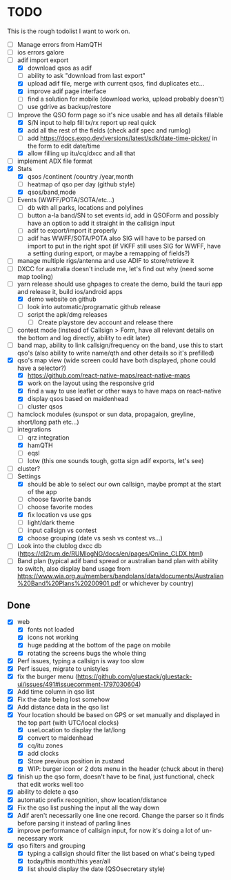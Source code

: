 # TODO

This is the rough todolist I want to work on.

-   [ ] Manage errors from HamQTH
-   [ ] ios errors galore
-   [ ] adif import export
    -   [x] download qsos as adif
    -   [ ] ability to ask "download from last export"
    -   [x] upload adif file, merge with current qsos, find duplicates etc...
    -   [x] improve adif page interface
    -   [ ] find a solution for mobile (download works, upload probably doesn't)
    -   [ ] use gdrive as backup/restore
-   [ ] Improve the QSO form page so it's nice usable and has all details fillable
    -   [x] S/N input to help fill tx/rx report up real quick
    -   [x] add all the rest of the fields (check adif spec and rumlog)
    -   [ ] add https://docs.expo.dev/versions/latest/sdk/date-time-picker/ in the form to edit date/time
    -   [x] allow filling up itu/cq/dxcc and all that
-   [ ] implement ADX file format
-   [x] Stats
    -   [x] qsos /continent /country /year,month
    -   [ ] heatmap of qso per day (github style)
    -   [x] qsos/band,mode
-   [ ] Events (WWFF/POTA/SOTA/etc...)
    -   [ ] db with all parks, locations and polylines
    -   [ ] button a-la band/SN to set events id, add in QSOForm and possibly have an option to add it straight in the callsign input
    -   [ ] adif to export/import it properly
    -   [ ] adif has WWFF/SOTA/POTA also SIG will have to be parsed on import to put in the right spot (if VKFF still uses SIG for WWFF, have a setting during export, or maybe a remapping of fields?)
-   [ ] manage multiple rigs/antenna and use ADIF to store/retrieve it
-   [ ] DXCC for australia doesn't include me, let's find out why (need some map tooling)
-   [ ] yarn release should use ghpages to create the demo, build the tauri app and release it, build ios/android apps
    -   [x] demo website on github
    -   [ ] look into automatic/programatic github release
    -   [ ] script the apk/dmg releases
        -   [ ] Create playstore dev account and release there
-   [ ] contest mode (instead of Callsign > Form, have all relevant details on the bottom and log directly, ability to edit later)
-   [ ] band map, ability to link callsign/frequency on the band, use this to start qso's (also ability to write name/qth and other details so it's prefilled)
-   [x] qso's map view (wide screen could have both displayed, phone could have a selector?)
    -   [x] https://github.com/react-native-maps/react-native-maps
    -   [x] work on the layout using the responsive grid
    -   [x] find a way to use leaflet or other ways to have maps on react-native
    -   [x] display qsos based on maidenhead
    -   [ ] cluster qsos
-   [ ] hamclock modules (sunspot or sun data, propagaion, greyline, short/long path etc...)
-   [ ] integrations
    -   [ ] qrz integration
    -   [x] hamQTH
    -   [ ] eqsl
    -   [ ] lotw (this one sounds tough, gotta sign adif exports, let's see)
-   [ ] cluster?
-   [ ] Settings
    -   [x] should be able to select our own callsign, maybe prompt at the start of the app
    -   [ ] choose favorite bands
    -   [ ] choose favorite modes
    -   [x] fix location vs use gps
    -   [ ] light/dark theme
    -   [ ] input callsign vs contest
    -   [x] choose grouping (date vs sesh vs contest vs...)
-   [ ] Look into the clublog dxcc db (https://dl2rum.de/RUMlogNG/docs/en/pages/Online_CLDX.html)
-   [ ] Band plan (typical adif band spread or australian band plan with ability to switch, also display band usage from https://www.wia.org.au/members/bandplans/data/documents/Australian%20Band%20Plans%20200901.pdf or whichever by country)

## Done

-   [x] web
    -   [x] fonts not loaded
    -   [x] icons not working
    -   [x] huge padding at the bottom of the page on mobile
    -   [x] rotating the screens bugs the whole thing
-   [x] Perf issues, typing a callsign is way too slow
-   [x] Perf issues, migrate to unistyles
-   [x] fix the burger menu (https://github.com/gluestack/gluestack-ui/issues/491#issuecomment-1797030604)
-   [x] Add time column in qso list
-   [x] Fix the date being lost somehow
-   [x] Add distance data in the qso list
-   [x] Your location should be based on GPS or set manually and displayed in the top part (with UTC/local clocks)
    -   [x] useLocation to display the lat/long
    -   [x] convert to maidenhead
    -   [x] cq/itu zones
    -   [x] add clocks
    -   [x] Store previous position in zustand
    -   [x] WIP: burger icon or 2 dots menu in the header (chuck about in there)
-   [x] finish up the qso form, doesn't have to be final, just functional, check that edit works well too
-   [x] ability to delete a qso
-   [x] automatic prefix recognition, show location/distance
-   [x] Fix the qso list pushing the input all the way down
-   [x] Adif aren't necessarily one line one record. Change the parser so it finds <EOR> before parsing it instead of parling lines
-   [x] improve performance of callsign input, for now it's doing a lot of un-necessary work
-   [x] qso filters and grouping
    -   [x] typing a callsign should filter the list based on what's being typed
    -   [x] today/this month/this year/all
    -   [x] list should display the date (QSOsecretary style)

